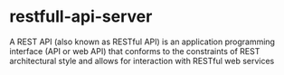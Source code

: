 # restfull-api-server

<p>
A REST API (also known as RESTful API) is an application programming interface (API or web API) that conforms to the constraints of REST architectural style and allows for interaction with RESTful web services
</p>
